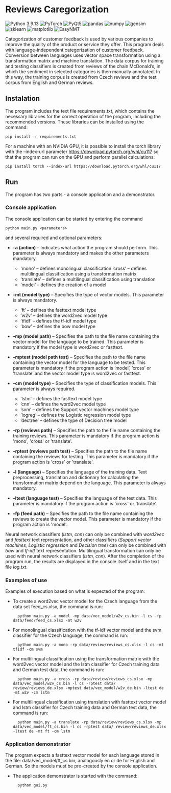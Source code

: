Reviews Caregorization
======================

![Python 3.9.13](https://img.shields.io/badge/python-3.9.13-blue.svg)
![PyTorch](https://img.shields.io/badge/PyTorch-1.13.1-ref.svg)
![PyQt5](https://img.shields.io/badge/PyQt5-5.15.9-green.svg)
![pandas](https://img.shields.io/badge/pandas-black.svg)
![numpy](https://img.shields.io/badge/numpy-blue.svg)
![gensim](https://img.shields.io/badge/gensim-black.svg)
![sklearn](https://img.shields.io/badge/sklearn-orange.svg)
![matplotlib](https://img.shields.io/badge/matplotlib-black.svg)
![EasyNMT](https://img.shields.io/badge/EasyNMT-red.svg)


Categorization of customer feedback is used by various companies to improve the quality of the product or service they offer. This program deals with language-independent categorization of customer feedback. Conversion between languages uses vector space transformation using a transformation matrix and machine translation. The data corpus for training and testing classifiers is created from reviews of the chain McDonald’s, in which the sentiment in selected categories is then manually annotated. In this way, the training corpus is created from Czech reviews and the test corpus from English and German reviews. 



## Instalation

The program includes the text file requirements.txt, which contains the necessary libraries for the correct operation of the program, including the recommended versions. These libraries can be installed using the command:

    pip install -r requirements.txt

For a machine with an NVIDIA GPU, it is possible to install the torch library with the –index-url parameter https://download.pytorch.org/whl/cu117 so that the program can run on the GPU and perform parallel calculations:

    pip install torch --index-url https://download.pytorch.org/whl/cu117

## Run

The program has two parts - a console application and a demonstrator. 

### Console application

The console application can be started by entering the command 

    python main.py <parameters>

and several required and optional parameters:

   - **–a (action)** – Indicates what action the program should perform. This parameter is always mandatory and makes the other parameters mandatory.
       - 'mono' – defines monolingual classification
        ’cross’ – defines multilingual classification using a transformation matrix
       - ’translate’ – defines a multilingual classification using translation
       - ’model’ – defines the creation of a model
      
   - **–mt (model type)** – Specifies the type of vector models. This parameter is always mandatory.
     - ’ft’ – defines the fasttext model type
     - ’w2v’ – defines the word2vec model type
     - ’tfidf’ – defines the tf-idf model type
     - ’bow’ – defines the bow model type
    
   - **–mp (model path)** – Specifies the path to the file name containing the vector model for the language to be trained. This parameter is mandatory if the model type is word2vec or fasttext.
            
   - **–mptest (model path test)** – Specifies the path to the file name containing the vector model for the language to be tested. This parameter is mandatory if the program action is ’model’, ’cross’ or ’translate’ and the vector model type is word2vec or fasttext.
            
   - **–cm (model type)** – Specifies the type of classification models. This parameter is always required.
     - ’lstm’ – defines the fasttext model type
     - ’cnn’ – defines the word2vec model type
     - ’svm’ – defines the Support vector machines model type
     - ’logreg’ – defines the Logistic regression model type
     - ’dectree’ – defines the type of Decision tree model
    
   - **–rp (reviews path)** – Specifies the path to the file name containing the training reviews. This parameter is mandatory if the program action is 'mono', 'cross' or 'translate'.
            
   - **–rptest (reviews path test)** – Specifies the path to the file name containing the reviews for testing. This parameter is mandatory if the program action is 'cross' or 'translate'.
            
   - **–l (language)** – Specifies the language of the training data. Text preprocessing, translation and dictionary for calculating the transformation matrix depend on the language. This parameter is always mandatory.
            
   - **–ltest (language test)** – Specifies the language of the test data. This parameter is mandatory if the program action is 'cross' or 'translate'.
            
   - **–fp (feed path)** – Specifies the path to the file name containing the reviews to create the vector model. This parameter is mandatory if the program action is 'model'.
            
                        
Neural network classifiers (*lstm, cnn*) can only be combined with *word2vec* and *fasttext* text representation, and other classifiers (*Support vector machines, Logistic regression* and *Decision tree*) can only be combined with *bow* and *tf-idf* text representation. Multilingual transformation can only be used with neural network classifiers (*lstm, cnn*). After the completion of the program run, the results are displayed in the console itself and in the text file *log.txt*.


### Examples of use

Examples of execution based on what is expected of the program:

- To create a word2vec vector model for the Czech language from the data set feed_cs.xlsx, the command is run:
    
        python main.py -a model -mp data/vec_model/w2v_cs.bin -l cs -fp data/feed/feed_cs.xlsx -mt w2v
  
  
- For monolingual classification with the tf-idf vector model and the svm classifier for the Czech language, the command is run:

        python main.py -a mono -rp data/review/reviews_cs.xlsx -l cs -mt tfidf -cm svm


- For multilingual classification using the transformation matrix with the word2vec vector model and the lstm classifier for Czech training data and German test data, the command is run:

        python main.py -a cross -rp data/review/reviews_cs.xlsx -mp data/vec_model/w2v_cs.bin -l cs -rptest data/ review/reviews_de.xlsx -mptest data/vec_model/w2v_de.bin -ltest de -mt w2v -cm lstm


- For multilingual classification using translation with fasttext vector model and lstm classifier for Czech training data and German test data, the command is run:

        python main.py -a translate -rp data/review/reviews_cs.xlsx -mp data/vec_model/ft_cs.bin -l cs -rptest data/ review/reviews_de.xlsx -ltest de -mt ft -cm lstm


### Application demonstrator

The program expects a fasttext vector model for each language stored in the file: data/vec_model/ft_cs.bin, analogously en or de for English and German. So the models must be pre-created by the console application. 

- The application demonstrator is started with the command:

        python gui.py
